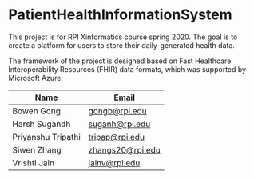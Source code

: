 # PatientHealthInformationSystem

This project is for RPI Xinformatics course spring 2020. The goal is to create a platform for users to store their daily-generated health data.

The framework of the project is designed based on Fast Healthcare Interoperability Resources (FHIR) data formats, which was supported by Microsoft Azure.

|Name   |Email   |
|---|---|
|Bowen Gong   |gongb@rpi.edu   |
|Harsh Sugandh   |suganh@rpi.edu   |
|Priyanshu Tripathi   |	tripap@rpi.edu   |
|Siwen Zhang   |zhangs20@rpi.edu   |
|Vrishti Jain   |jainv@rpi.edu   |
